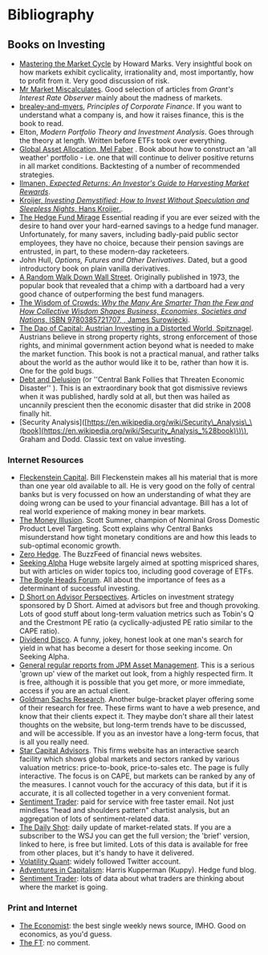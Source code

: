 # Bibliography

## Books on Investing

* [Mastering the Market Cycle](https://www.amazon.com/Mastering-Market-Cycle-Getting-Odds/dp/1328479250) by Howard Marks. Very insightful book on how markets exhibit cyclicality, irrationality and, most importantly, how to profit from it. Very good discussion of risk.
* [Mr Market Miscalculates](https://www.amazon.co.uk/Mr-Market-Miscalculates-James-Grant/dp/1604190086/). Good selection of articles from _Grant's Interest Rate Observer_ mainly about the madness of markets.
* [brealey-and-myers](http://www.amazon.co.uk/Principles-Corporate-Finance-Richard-Brealey/dp/1259009513), _Principles of Corporate Finance_. If you want to understand what a company is, and how it raises finance, this is the book to read.
* Elton, _Modern Portfolio Theory and Investment Analysis_. Goes through the theory at length. Written before ETFs took over everything.
* [Global Asset Allocation, Mel Faber](http://books.google.com/books?vid=ISBN9780988679924) . Book about how to construct an 'all weather' portfolio - i.e. one that will continue to deliver positive returns in all market conditions. Backtesting of a number of recommended strategies.
* [Ilmanen, _Expected Returns: An Investor's Guide to Harvesting Market Rewards_](https://www.amazon.co.uk/Expected-Returns-Investors-Harvesting-Rewards/dp/1119990726).
* [Kroijer, _Investing Demystified: How to Invest Without Speculation and Sleepless Nights_, Hans Kroijer.](http://books.google.com/books?vid=ISBN9780273781349).
* [The Hedge Fund Mirage](http://www.sl-advisors.com/the-hedge-fund-mirage/) Essential reading if you are ever seized with the desire to hand over your hard-earned savings to a hedge fund manager. Unfortunately, for many savers, including badly-paid public sector employees, they have no choice, because their pension savings are entrusted, in part, to these modern-day racketeers.
* John Hull, _Options, Futures and Other Derivatives_. Dated, but a good introductory book on plain vanilla derivatives.
* [A Random Walk Down Wall Street](http://www.amazon.co.uk/Random-Walk-Down-Wall-Street/dp/0393330338). Originally published in 1973, the popular book that revealed that a chimp with a dartboard had a very good chance of outperforming the best fund managers.
* [The Wisdom of Crowds: _Why the Many Are Smarter Than the Few and How Collective Wisdom Shapes Business, Economies, Societies and Nations_, ISBN 9780385721707, , James Surowiecki](http://www.amazon.co.uk/Wisdom-Crowds-James-Surowiecki/dp/0385721706/ref=sr_1_1?ie=UTF8&qid=1439233968&sr=8-1&keywords=9780385721707).
* [The Dao of Capital: Austrian Investing in a Distorted World, Spitznagel](http://www.amazon.com/The-Dao-Capital-Investing-Distorted/dp/111834703X%20). Austrians believe in strong property rights, strong enforcement of those rights, and minimal government action beyond what is needed to make the market function. This book is not a practical manual, and rather talks about the world as the author would like it to be, rather than how it is. One for the gold bugs.
* [Debt and Delusion](http://www.amazon.com/Debt-Delusion-Threaten-Economic-Disaster/dp/0977079333) \(or ''Central Bank Follies that Threaten Economic Disaster'' \). This is an extraordinary book that got dismissive reviews when it was published, hardly sold at all, but then was hailed as uncannily prescient then the economic disaster that did strike in 2008 finally hit.
* \[Security Analysis\]\([https://en.wikipedia.org/wiki/Security\_Analysis\_\(book](https://en.wikipedia.org/wiki/Security_Analysis_%28book)\)\), Graham and Dodd. Classic text on value investing.

### Internet Resources

* [Fleckenstein Capital](http://fleckensteincapital.com/). Bill Fleckenstein makes all his material that is more than one year old available to all. He is very good on the folly of central banks but is very focussed on how an understanding of what they are doing wrong can be used to your financial advantage. Bill has a lot of real world experience of making money in bear markets.
* [The Money Illusion](http://www.themoneyillusion.com/). Scott Sumner, champion of Nominal Gross Domestic Product Level Targeting. Scott explains why Central Banks misunderstand how tight monetary conditions are and how this leads to sub-optimal economic growth.
* [Zero Hedge](http://zerohedge.com). The BuzzFeed of financial news websites.
* [Seeking Alpha](http://seekingalpha.com) Huge website largely aimed at spotting mispriced shares, but with articles on wider topics too, including good coverage of ETFs.
* [The Bogle Heads Forum](https://www.bogleheads.org/). All about the importance of fees as a determinant of successful investing.
* [D Short on Advisor Perspectives](http://www.advisorperspectives.com/dshort/). Articles on investment strategy sponsored by D Short. Aimed at advisors but free and though provoking. Lots of good stuff about long-term valuation metrics such as Tobin's Q and the Crestmont PE ratio \(a cyclically-adjusted PE ratio similar to the CAPE ratio\).
* [Dividend Disco](http://seekingalpha.com/author/dividend-disco). A funny, jokey, honest look at one man's search for yield in what has become a desert for those seeking income. On Seeking Alpha.
* [General regular reports from JPM Asset Management](http://insights.jpmorgan.co.uk/adviser/commentary-and-analysis/jpmorgan-market-views/). This is a serious 'grown up' view of the market out look, from a highly respected firm. It is free, although it is possible that you get more, or more immediate, access if you are an actual client.
* [Goldman Sachs Research](http://www.goldmansachs.com/our-thinking). Another bulge-bracket player offering some of their research for free. These firms want to have a web presence, and know that their clients expect it. They maybe don't share all their latest thoughts on the website, but long-term trends have to be discussed, and will be accessible. If you as an investor have a long-term focus, that is all you really need.
* [Star Capital Advisors](http://www.starcapital.de/). This firms website has an interactive search facility which shows global markets and sectors ranked by various valuation metrics: price-to-book, price-to-sales etc. The page is fully interactive. The focus is on CAPE, but markets can be ranked by any of the measures. I cannot vouch for the accuracy of this data, but if it is accurate, it is all collected together in a very convenient format.
* [Sentiment Trader](https://www.sentimentrader.com/): paid for service with free taster email. Not just mindless "head and shoulders pattern" chartist analysis, but an aggregation of lots of sentiment-related data.
* [The Daily Shot](https://dailyshotbrief.com/): daily update of market-related stats. If you are a subscriber to the WSJ you can get the full version; the 'brief' version, linked to here, is free but limited. Lots of this data is available for free from other places, but it's handy to have it delivered.
* [Volatility Quant](https://twitter.com/VolatilityQ): widely followed Twitter account.
* [Adventures in Capitalism](https://adventuresincapitalism.com/): Harris Kupperman \(Kuppy\). Hedge fund blog.
* [Sentiment Trader](https://www.sentimentrader.com): lots of data about what traders are thinking about where the market is going.

### Print and Internet

* [The Economist](https://www.economist.com/): the best single weekly news source, IMHO. Good on economics, as you'd guess.
* [The FT](https://www.ft.com/): no comment. 

